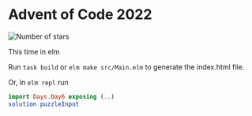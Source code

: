 # Advent of Code 2022

![Number of stars](https://img.shields.io/badge/Advent_Of_Code_2022-22_*-success)

This time in elm

Run `task build` or `elm make src/Main.elm` to generate the index.html file.

Or, in `elm repl` run

```elm
import Days.Day6 exposing (..)
solution puzzleInput
```
